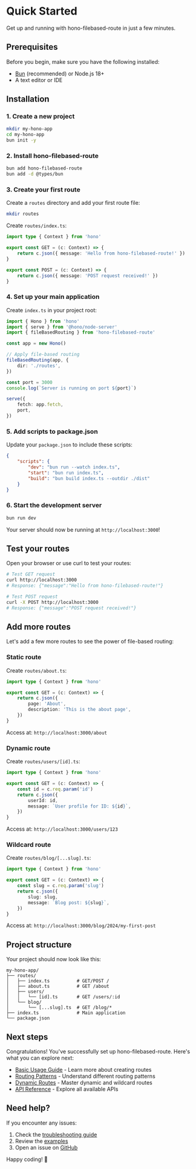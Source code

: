 # Quick Started

Get up and running with hono-filebased-route in just a few minutes.

## Prerequisites

Before you begin, make sure you have the following installed:

- [Bun](https://bun.sh/) (recommended) or Node.js 18+
- A text editor or IDE

## Installation

### 1. Create a new project

```bash
mkdir my-hono-app
cd my-hono-app
bun init -y
```

### 2. Install hono-filebased-route

```bash
bun add hono-filebased-route
bun add -d @types/bun
```

### 3. Create your first route

Create a `routes` directory and add your first route file:

```bash
mkdir routes
```

Create `routes/index.ts`:

```typescript
import type { Context } from 'hono'

export const GET = (c: Context) => {
	return c.json({ message: 'Hello from hono-filebased-route!' })
}

export const POST = (c: Context) => {
	return c.json({ message: 'POST request received!' })
}
```

### 4. Set up your main application

Create `index.ts` in your project root:

```typescript
import { Hono } from 'hono'
import { serve } from '@hono/node-server'
import { fileBasedRouting } from 'hono-filebased-route'

const app = new Hono()

// Apply file-based routing
fileBasedRouting(app, {
	dir: './routes',
})

const port = 3000
console.log(`Server is running on port ${port}`)

serve({
	fetch: app.fetch,
	port,
})
```

### 5. Add scripts to package.json

Update your `package.json` to include these scripts:

```json
{
	"scripts": {
		"dev": "bun run --watch index.ts",
		"start": "bun run index.ts",
		"build": "bun build index.ts --outdir ./dist"
	}
}
```

### 6. Start the development server

```bash
bun run dev
```

Your server should now be running at `http://localhost:3000`!

## Test your routes

Open your browser or use curl to test your routes:

```bash
# Test GET request
curl http://localhost:3000
# Response: {"message":"Hello from hono-filebased-route!"}

# Test POST request
curl -X POST http://localhost:3000
# Response: {"message":"POST request received!"}
```

## Add more routes

Let's add a few more routes to see the power of file-based routing:

### Static route

Create `routes/about.ts`:

```typescript
import type { Context } from 'hono'

export const GET = (c: Context) => {
	return c.json({
		page: 'About',
		description: 'This is the about page',
	})
}
```

Access at: `http://localhost:3000/about`

### Dynamic route

Create `routes/users/[id].ts`:

```typescript
import type { Context } from 'hono'

export const GET = (c: Context) => {
	const id = c.req.param('id')
	return c.json({
		userId: id,
		message: `User profile for ID: ${id}`,
	})
}
```

Access at: `http://localhost:3000/users/123`

### Wildcard route

Create `routes/blog/[...slug].ts`:

```typescript
import type { Context } from 'hono'

export const GET = (c: Context) => {
	const slug = c.req.param('slug')
	return c.json({
		slug: slug,
		message: `Blog post: ${slug}`,
	})
}
```

Access at: `http://localhost:3000/blog/2024/my-first-post`

## Project structure

Your project should now look like this:

```
my-hono-app/
├── routes/
│   ├── index.ts          # GET/POST /
│   ├── about.ts          # GET /about
│   ├── users/
│   │   └── [id].ts       # GET /users/:id
│   └── blog/
│       └── [...slug].ts  # GET /blog/*
├── index.ts              # Main application
└── package.json
```

## Next steps

Congratulations! You've successfully set up hono-filebased-route. Here's what you can explore next:

- [Basic Usage Guide](/guides/basic-usage) - Learn more about creating routes
- [Routing Patterns](/guides/routing-patterns) - Understand different routing patterns
- [Dynamic Routes](/guides/dynamic-routes) - Master dynamic and wildcard routes
- [API Reference](/reference/api) - Explore all available APIs

## Need help?

If you encounter any issues:

1. Check the [troubleshooting guide](/guides/advanced-features#troubleshooting)
2. Review the [examples](/examples/basic)
3. Open an issue on [GitHub](https://github.com/your-repo/hono-filebased-route)

Happy coding! 🚀
